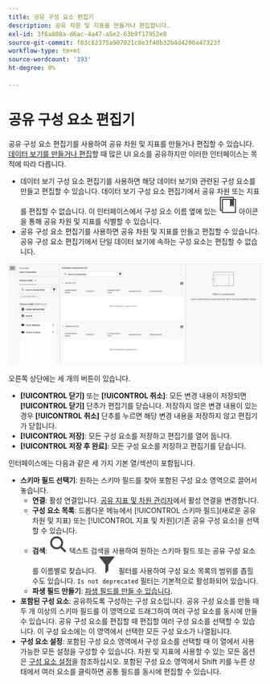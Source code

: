 ```yaml
---
title: 공유 구성 요소 편집기
description: 공유 차원 및 지표를 만들거나 편집합니다.
exl-id: 3f6a808a-d6ac-4a47-a5e2-63b9f17952e8
source-git-commit: f03c82375a907821c8e3f40b32b4d4200a47323f
workflow-type: tm+mt
source-wordcount: '393'
ht-degree: 0%

---
```


# 공유 구성 요소 편집기

공유 구성 요소 편집기를 사용하여 공유 차원 및 지표를 만들거나 편집할 수 있습니다. [데이터 보기를 만들거나 편집](/help/data-views/create-dataview.md)할 때 많은 UI 요소를 공유하지만 이러한 인터페이스는 목적에 따라 다릅니다.

* 데이터 보기 구성 요소 편집기를 사용하면 해당 데이터 보기와 관련된 구성 요소를 만들고 편집할 수 있습니다. 데이터 보기 구성 요소 편집기에서 공유 차원 또는 지표를 편집할 수 없습니다. 이 인터페이스에서 구성 요소 이름 옆에 있는 ![공유 구성 요소 아이콘](/help/assets/icons/CCLibrary.svg) 아이콘을 통해 공유 차원 및 지표를 식별할 수 있습니다.
* 공유 구성 요소 편집기를 사용하면 공유 차원 및 지표를 만들고 편집할 수 있습니다. 공유 구성 요소 편집기에서 단일 데이터 보기에 속하는 구성 요소는 편집할 수 없습니다.

![구성 요소 편집기 스크린샷](assets/component-editor.png)

오른쪽 상단에는 세 개의 버튼이 있습니다.

* **[!UICONTROL 닫기]** 또는 **[!UICONTROL 취소]**: 모든 변경 내용이 저장되면 **[!UICONTROL 닫기]** 단추가 편집기를 닫습니다. 저장하지 않은 변경 내용이 있는 경우 **[!UICONTROL 취소]** 단추를 누르면 해당 변경 내용을 저장하지 않고 편집기가 닫힙니다.
* **[!UICONTROL 저장]**: 모든 구성 요소를 저장하고 편집기를 열어 둡니다.
* **[!UICONTROL 저장 후 완료]**: 모든 구성 요소를 저장하고 편집기를 닫습니다.

인터페이스에는 다음과 같은 세 가지 기본 열/섹션이 포함됩니다.

* **스키마 필드 선택기**: 원하는 스키마 필드를 찾아 포함된 구성 요소 영역으로 끌어서 놓습니다.
   * **연결**: 활성 연결입니다. [공유 지표 및 차원 관리자](smd-overview.md)에서 활성 연결을 변경합니다.
   * **구성 요소 목록**: 드롭다운 메뉴에서 [!UICONTROL 스키마 필드]&#x200B;(새로운 공유 차원 및 지표) 또는 [!UICONTROL 지표 및 차원]&#x200B;(기존 공유 구성 요소)을 선택할 수 있습니다.
   * **검색**: ![검색 아이콘](/help/assets/icons/Search.svg) 텍스트 검색을 사용하여 원하는 스키마 필드 또는 공유 구성 요소를 이름별로 찾습니다. ![필터 아이콘](/help/assets/icons/Filter.svg) 필터를 사용하여 구성 요소 목록의 범위를 좁힐 수도 있습니다. `Is not deprecated` 필터는 기본적으로 활성화되어 있습니다.
   * **파생 필드 만들기**: [파생 필드를 만들 수 있습니다](/help/data-views/derived-fields/derived-fields.md).
* **포함된 구성 요소**: 공유하도록 구성하는 구성 요소입니다. 공유 구성 요소를 만들 때 두 개 이상의 스키마 필드를 이 영역으로 드래그하여 여러 구성 요소를 동시에 만들 수 있습니다. 공유 구성 요소를 편집할 때 편집할 여러 구성 요소를 선택할 수 있습니다. 이 구성 요소에는 이 영역에서 선택한 모든 구성 요소가 나열됩니다.
* **구성 요소 설정**: 포함된 구성 요소 영역에서 구성 요소를 선택할 때 이 열에서 사용 가능한 모든 설정을 구성할 수 있습니다. 차원 및 지표에 사용할 수 있는 모든 옵션은 [구성 요소 설정](/help/data-views/component-settings/overview.md)을 참조하십시오. 포함된 구성 요소 영역에서 Shift 키를 누른 상태에서 여러 요소를 클릭하면 공통 필드를 동시에 편집할 수 있습니다.
